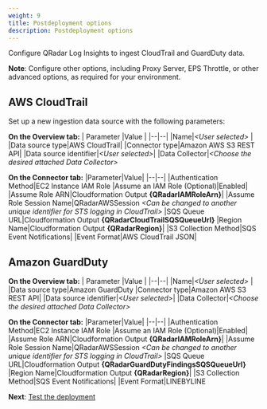 ```yaml
---
weight: 9
title: Postdeployment options
description: Postdeployment options
---
```


Configure QRadar Log Insights to ingest CloudTrail and GuardDuty data.

**Note**: Configure other options, including Proxy Server, EPS Throttle, or other advanced options, as required for your environment.

## AWS CloudTrail

Set up a new ingestion data source with the following parameters:

**On the Overview tab:**
| Parameter |Value  |
|--|--|
|Name|*\<User selected>* |
|Data source type|AWS CloudTrail|
|Connector type|Amazon AWS S3 REST API|
|Data source identifier|*\<User selected>*|
|Data Collector|*\<Choose the desired attached Data Collector>*

**On the Connector tab:**
|Parameter|Value|
|--|--|
|Authentication Method|EC2 Instance IAM Role
|Assume an IAM Role (Optional)|Enabled|
|Assume Role ARN|Cloudformation Output **{QRadarIAMRoleArn}**|
|Assume Role Session Name|QRadarAWSSession *\<Can be changed to another unique identifier for STS logging in CloudTrail>*
|SQS Queue URL|Cloudformation Output **{QRadarCloudTrailSQSQueueUrl}**
|Region Name|Cloudformation Output **{QRadarRegion}**|
|S3 Collection Method|SQS Event Notifications|
|Event Format|AWS CloudTrail JSON|

## Amazon GuardDuty

**On the Overview tab:**
| Parameter |Value  |
|--|--|
|Name|*\<User selected>* |
|Data source type|Amazon GuardDuty
|Connector type|Amazon AWS S3 REST API|
|Data source identifier|*\<User selected>*|
|Data Collector|*\<Choose the desired attached Data Collector>*

**On the Connector tab:**
|Parameter|Value|
|--|--|
|Authentication Method|EC2 Instance IAM Role
|Assume an IAM Role (Optional)|Enabled|
|Assume Role ARN|Cloudformation Output **{QRadarIAMRoleArn}**|
|Assume Role Session Name|QRadarAWSSession *\<Can be changed to another unique identifier for STS logging in CloudTrail>*
|SQS Queue URL|Cloudformation Output **{QRadarGuardDutyFindingsSQSQueueUrl}**
|Region Name|Cloudformation Output **{QRadarRegion}**|
|S3 Collection Method|SQS Event Notifications|
|Event Format|LINEBYLINE

**Next**: [Test the deployment](/test-deployment/index.html)
